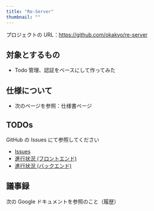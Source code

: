 ```yaml
---
title: "Re-Server"
thumbnail: ""
---
```


プロジェクトの URL：<https://github.com/okakyo/re-server>

## 対象とするもの

- Todo 管理、認証をベースにして作ってみた

## 仕様について

- 次のページを参照：<nuxt-link to="specification/re-server">仕様書ページ</nuxt-link>

## TODOs

GitHub の Issues にて参照してください

- [Issues](https://github.com/okakyo/re-server/issues)
- [進行状況 (フロントエンド)](https://github.com/okakyo/re-server/projects/1)
- [進行状況 (バックエンド)](https://github.com/okakyo/re-server/projects/2)

## 議事録

次の Google ドキュメントを参照のこと（履歴）
